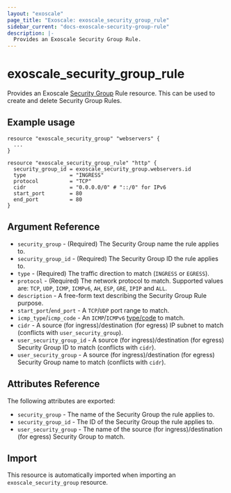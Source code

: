 ```yaml
---
layout: "exoscale"
page_title: "Exoscale: exoscale_security_group_rule"
sidebar_current: "docs-exoscale-security-group-rule"
description: |-
  Provides an Exoscale Security Group Rule.
---
```


# exoscale\_security\_group\_rule

Provides an Exoscale [Security Group][sg] Rule resource. This can be used to create and delete Security Group Rules.

[sg]: security_group.html

## Example usage

```hcl
resource "exoscale_security_group" "webservers" {
  ...
}

resource "exoscale_security_group_rule" "http" {
  security_group_id = exoscale_security_group.webservers.id
  type              = "INGRESS"
  protocol          = "TCP"
  cidr              = "0.0.0.0/0" # "::/0" for IPv6
  start_port        = 80
  end_port          = 80
}
```

## Argument Reference

* `security_group` - (Required) The Security Group name the rule applies to.
* `security_group_id` - (Required) The Security Group ID the rule applies to.
* `type` - (Required) The traffic direction to match (`INGRESS` or `EGRESS`).
* `protocol` - (Required) The network protocol to match. Supported values are: `TCP`, `UDP`, `ICMP`, `ICMPv6`, `AH`, `ESP`, `GRE`, `IPIP` and `ALL`.
* `description` - A free-form text describing the Security Group Rule purpose.
* `start_port`/`end_port` - A `TCP`/`UDP` port range to match.
* `icmp_type`/`icmp_code` - An `ICMP`/`ICMPv6` [type/code][icmp] to match.
* `cidr` - A source (for ingress)/destination (for egress) IP subnet to match (conflicts with `user_security_group`).
* `user_security_group_id` - A source (for ingress)/destination (for egress) Security Group ID to match (conflicts with `cidr`).
* `user_security_group` - A source (for ingress)/destination (for egress) Security Group name to match (conflicts with `cidr`).

[icmp]: https://en.wikipedia.org/wiki/Internet_Control_Message_Protocol#Control_messages

## Attributes Reference

The following attributes are exported:

* `security_group` - The name of the Security Group the rule applies to.
* `security_group_id` - The ID of the Security Group the rule applies to.
* `user_security_group` - The name of the source (for ingress)/destination (for egress) Security Group to match.

## Import

This resource is automatically imported when importing an `exoscale_security_group` resource.